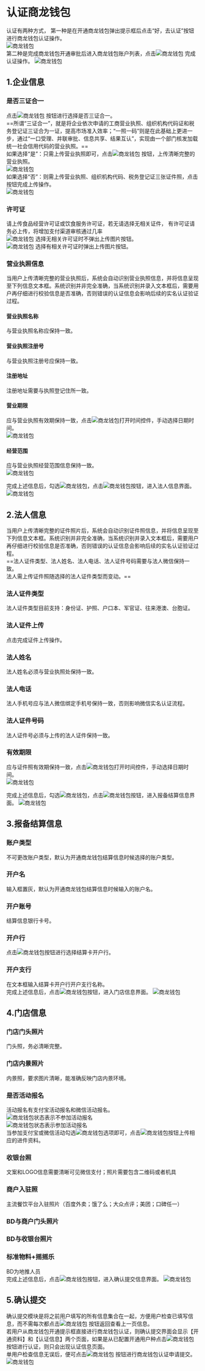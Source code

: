 # 认证商龙钱包
认证有两种方式，
第一种是在开通商龙钱包弹出提示框后点击“好，去认证”按钮进行商龙钱包认证操作。  
![商龙钱包](picture\\商龙钱包\\图片25.png)  
第二种是完成商龙钱包开通审批后进入商龙钱包账户列表，点击![商龙钱包](picture\\商龙钱包\\图片26.png) 完成认证操作。 
![商龙钱包](picture\\商龙钱包\\p27.png)    
## 1.企业信息
### 是否三证合一
点击![商龙钱包](picture\\商龙钱包\\p28.png)  按钮进行选择是否三证合一。  
==所谓“三证合一”，就是将企业依次申请的工商营业执照、组织机构代码证和税务登记证三证合为一证，提高市场准入效率；“一照一码”则是在此基础上更进一步，通过“一口受理、并联审批、信息共享、结果互认”，实现由一个部门核发加载统一社会信用代码的营业执照。==  
如果选择“是”：只需上传营业执照即可，点击![商龙钱包](picture\\商龙钱包\\p29.png) 按钮，上传清晰完整的营业执照。  
![商龙钱包](picture\\商龙钱包\\p30.png)   
如果选择“否”：则需上传营业执照、组织机构代码、税务登记证三张证件照，点击按钮完成上传操作。    
![商龙钱包](picture\\商龙钱包\\p31.png)   
### 许可证
请上传食品经营许可证或饮食服务许可证，若无请选择无相关证件， 有许可证请务必上传，将增加支付渠道审核通过几率  
![商龙钱包](picture\\商龙钱包\\32.png) 选择无相关许可证时不弹出上传图片按钮。  
![商龙钱包](picture\\商龙钱包\\33.png) 选择有相关许可证时弹出上传图片按钮。  
### 营业执照信息
当用户上传清晰完整的营业执照后，系统会自动识别营业执照信息，并将信息呈现至下列信息文本框。系统识别并非完全准确，当系统识别并录入文本框后，需要用户再仔细进行校验信息是否准确，否则错误的认证信息会影响后续的实名认证验证过程。  
#### 营业执照名称
与营业执照名称应保持一致。
#### 营业执照注册号
与营业执照注册号应保持一致。
#### 注册地址
注册地址需要与执照登记住所一致。
#### 营业期限
应与营业执照有效期保持一致，点击![商龙钱包](picture\\商龙钱包\\40.png)打开时间控件，手动选择日期时间。  
![商龙钱包](picture\\商龙钱包\\34.png)

#### 经营范围 
应与营业执照经营范围信息保持一致。  
![商龙钱包](picture\\商龙钱包\\36.png)

完成上述信息后，勾选![商龙钱包](picture\\商龙钱包\\37.png)，点击![商龙钱包](picture\\商龙钱包\\38.png)按钮，进入法人信息界面。  
![商龙钱包](picture\\商龙钱包\\39.png)  
## 2.法人信息
当用户上传清晰完整的证件照片后，系统会自动识别证件照信息，并将信息呈现至下列信息文本框。系统识别并非完全准确，当系统识别并录入文本框后，需要用户再仔细进行校验信息是否准确，否则错误的认证信息会影响后续的实名认证验证过程。  
==法人证件类型、法人姓名、法人电话、法人证件号码需要与法人微信保持一致。  
法人需上传证件照随选择的法人证件类型而变动。==  
### 法人证件类型
法人证件类型目前支持：身份证、护照、户口本、军官证、往来港澳、台胞证。
### 法人证件上传
点击完成证件上传操作。
### 法人姓名
法人姓名必须与营业执照处保持一致。
### 法人电话
法人手机号应与法人微信绑定手机号保持一致，否则影响微信实名认证流程。
### 法人证件号码
法人证件号必须与上传的法人证件保持一致。
### 有效期限
应与证件照有效期保持一致，点击![商龙钱包](picture\\商龙钱包\\40.png)打开时间控件，手动选择日期时间。  
![商龙钱包](picture\\商龙钱包\\34.png)  

完成上述信息后，勾选![商龙钱包](picture\\商龙钱包\\37.png)，点击![商龙钱包](picture\\商龙钱包\\38.png)按钮，进入报备结算信息界面。
![商龙钱包](picture\\商龙钱包\\41.png)    
## 3.报备结算信息
### 账户类型
不可更改账户类型，默认为开通商龙钱包结算信息时候选择的账户类型。
### 开户名
输入框置灰，默认为开通商龙钱包结算信息时候输入的账户名。
### 开户账号
结算信息银行卡号。
### 开户行
点击![商龙钱包](picture\\商龙钱包\\42.png)按钮进行选择结算卡开户行。
### 开户支行
在文本框输入结算卡开户行开户支行名称。  
完成上述信息后，点击![商龙钱包](picture\\商龙钱包\\38.png)按钮，进入门店信息界面。
![商龙钱包](picture\\商龙钱包\\43.png)
## 4.门店信息
### 门店门头照片
门头照，务必清晰完整。
### 门店内景照片
内景照，要求图片清晰，能准确反映门店内景环境。
### 是否活动报名
活动报名有支付宝活动报名和微信活动报名。  
![商龙钱包](picture\\商龙钱包\\44.png)状态表示不参加活动报名  
![商龙钱包](picture\\商龙钱包\\45.png)状态表示参加活动报名  
当参加支付宝或微信活动勾选![商龙钱包](picture\\商龙钱包\\46.png)选项即可，点击![商龙钱包](picture\\商龙钱包\\47.png)按钮上传相应的进件资料。  
### 收银台照
文案和LOGO信息需要清晰可见微信支付；照片需要包含二维码或者机具
### 商户入驻照
主流餐饮平台入驻照片（百度外卖；饿了么；大众点评；美团；口碑任一）
### BD与商户门头照片
### BD与收银台照片
### 标准物料+摇摇乐
BD为地推人员  
完成上述信息后，点击![商龙钱包](picture\\商龙钱包\\38.png)按钮，进入确认提交信息界面。
![商龙钱包](picture\\商龙钱包\\48.png)  
## 5.确认提交
确认提交模块是将之前用户填写的所有信息集合在一起，方便用户检查已填写信息，而不需每次都点击![商龙钱包](picture\\商龙钱包\\49.png) 按钮返回查看上一页信息。  
若用户从商龙钱包开通提示框直接进行商龙钱包认证，则确认提交界面会显示【开通资料】和【认证信息】两个页面，如果是从已配置开通用户种点击![商龙钱包](picture\\商龙钱包\\50.png) 按钮进行认证，则只会出现认证信息页面。  
单用户检查信息无误后，便可点击![商龙钱包](picture\\商龙钱包\\52.png) 按钮进行商龙钱包认证申请提交。  
![商龙钱包](picture\\商龙钱包\\51.png) 